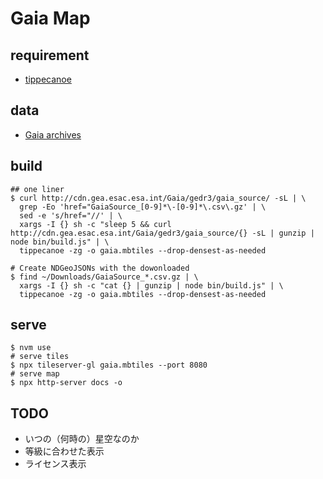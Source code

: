 # Gaia Map

## requirement

- [tippecanoe](https://github.com/mapbox/tippecanoe)

## data

- [Gaia archives](https://gea.esac.esa.int/archive/)

## build

```shell
## one liner
$ curl http://cdn.gea.esac.esa.int/Gaia/gedr3/gaia_source/ -sL | \
  grep -Eo 'href="GaiaSource_[0-9]*\-[0-9]*\.csv\.gz' | \
  sed -e 's/href="//' | \
  xargs -I {} sh -c "sleep 5 && curl http://cdn.gea.esac.esa.int/Gaia/gedr3/gaia_source/{} -sL | gunzip | node bin/build.js" | \
  tippecanoe -zg -o gaia.mbtiles --drop-densest-as-needed
```

```shell
# Create NDGeoJSONs with the dowonloaded
$ find ~/Downloads/GaiaSource_*.csv.gz | \
  xargs -I {} sh -c "cat {} | gunzip | node bin/build.js" | \
  tippecanoe -zg -o gaia.mbtiles --drop-densest-as-needed
```

## serve

```shell
$ nvm use
# serve tiles
$ npx tileserver-gl gaia.mbtiles --port 8080
# serve map
$ npx http-server docs -o
```

## TODO

- いつの（何時の）星空なのか
- 等級に合わせた表示
- ライセンス表示
